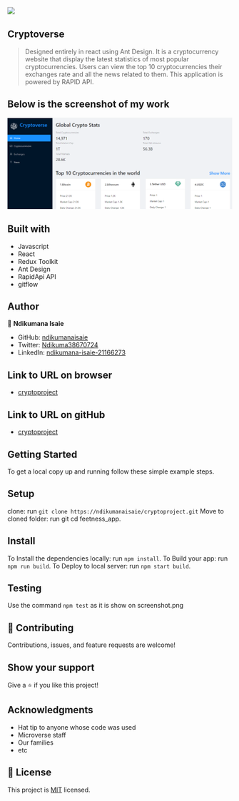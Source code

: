 ![](https://img.shields.io/badge/Microverse-blueviolet)

## Cryptoverse

> Designed entirely in react using Ant Design. It is a cryptocurrency website that display the latest statistics of most popular cryptocurrencies. Users can view the top 10 cryptocurrencies their exchanges rate and all the news related to them. This application is powered by RAPID API.

## Below is the screenshot of my work
![Crypot Project](https://github.com/ndikumanaisaie/cryptoproject/blob/develop/src/images/shot_1.png)

## Built with
- Javascript
- React
- Redux Toolkit
- Ant Design
- RapidApi API
- gitflow


## Author

👤 **Ndikumana Isaie**

- GitHub: [ndikumanaisaie](https://github.com/ndikumanaisaie)
- Twitter: [Ndikuma38670724](https://twitter.com/Ndikuma38670724)
- LinkedIn: [ndikumana-isaie-21166273](https://www.linkedin.com/in/ndikumana-isaie-21166273/)

## Link to URL on browser
- [cryptoproject](https://ndikumanaisaie/cryptoproject/dist)

## Link to URL on gitHub
- [cryptoproject](https://ndikumanaisaie.github.io/cryptoproject/dist)

## Getting Started

To get a local copy up and running follow these simple example steps.

## Setup
clone: run `git clone https://ndikumanaisaie/cryptoproject.git`
Move to cloned folder: run git cd feetness_app.

## Install

To Install the dependencies locally: run `npm install`.
To Build your app: run `npm run build`.
To Deploy to local server: run `npm start build`.

## Testing

Use the command `npm test` as it is show on screenshot.png

## 🤝 Contributing

Contributions, issues, and feature requests are welcome!

## Show your support

Give a ⭐️ if you like this project!

## Acknowledgments

- Hat tip to anyone whose code was used
- Microverse staff
- Our families
- etc

## 📝 License

This project is [MIT](./MIT.md) licensed.
